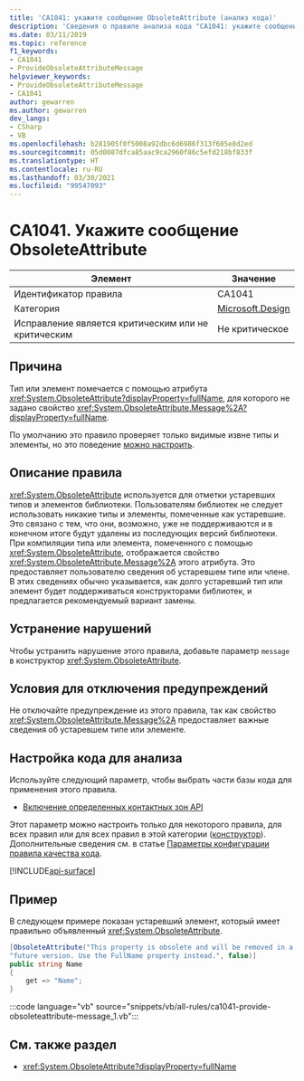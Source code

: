 ```yaml
---
title: 'CA1041: укажите сообщение ObsoleteAttribute (анализ кода)'
description: 'Сведения о правиле анализа кода "CA1041: укажите сообщение ObsoleteAttribute"'
ms.date: 03/11/2019
ms.topic: reference
f1_keywords:
- CA1041
- ProvideObsoleteAttributeMessage
helpviewer_keywords:
- ProvideObsoleteAttributeMessage
- CA1041
author: gewarren
ms.author: gewarren
dev_langs:
- CSharp
- VB
ms.openlocfilehash: b281905f0f5008a92dbc6d6986f313f605e8d2ed
ms.sourcegitcommit: 05d0087dfca85aac9ca2960f86c5efd218bf833f
ms.translationtype: HT
ms.contentlocale: ru-RU
ms.lasthandoff: 03/30/2021
ms.locfileid: "99547093"
---
```

# <a name="ca1041-provide-obsoleteattribute-message"></a>CA1041. Укажите сообщение ObsoleteAttribute

| Элемент                                     | Значение            |
|------------------------------------------|------------------|
| Идентификатор правила                                   | CA1041           |
| Категория                                 | [Microsoft.Design](design-warnings.md) |
| Исправление является критическим или не критическим | Не критическое     |

## <a name="cause"></a>Причина

Тип или элемент помечается с помощью атрибута <xref:System.ObsoleteAttribute?displayProperty=fullName>, для которого не задано свойство <xref:System.ObsoleteAttribute.Message%2A?displayProperty=fullName>.

По умолчанию это правило проверяет только видимые извне типы и элементы, но это поведение [можно настроить](#configure-code-to-analyze).

## <a name="rule-description"></a>Описание правила

<xref:System.ObsoleteAttribute> используется для отметки устаревших типов и элементов библиотеки. Пользователям библиотек не следует использовать никакие типы и элементы, помеченные как устаревшие. Это связано с тем, что они, возможно, уже не поддерживаются и в конечном итоге будут удалены из последующих версий библиотеки. При компиляции типа или элемента, помеченного с помощью <xref:System.ObsoleteAttribute>, отображается свойство <xref:System.ObsoleteAttribute.Message%2A> этого атрибута. Это предоставляет пользователю сведения об устаревшем типе или члене. В этих сведениях обычно указывается, как долго устаревший тип или элемент будет поддерживаться конструкторами библиотек, и предлагается рекомендуемый вариант замены.

## <a name="how-to-fix-violations"></a>Устранение нарушений

Чтобы устранить нарушение этого правила, добавьте параметр `message` в конструктор <xref:System.ObsoleteAttribute>.

## <a name="when-to-suppress-warnings"></a>Условия для отключения предупреждений

Не отключайте предупреждение из этого правила, так как свойство <xref:System.ObsoleteAttribute.Message%2A> предоставляет важные сведения об устаревшем типе или элементе.

## <a name="configure-code-to-analyze"></a>Настройка кода для анализа

Используйте следующий параметр, чтобы выбрать части базы кода для применения этого правила.

- [Включение определенных контактных зон API](#include-specific-api-surfaces)

Этот параметр можно настроить только для некоторого правила, для всех правил или для всех правил в этой категории ([конструктор](design-warnings.md)). Дополнительные сведения см. в статье [Параметры конфигурации правила качества кода](../code-quality-rule-options.md).

[!INCLUDE[api-surface](~/includes/code-analysis/api-surface.md)]

## <a name="example"></a>Пример

В следующем примере показан устаревший элемент, который имеет правильно объявленный <xref:System.ObsoleteAttribute>.

```csharp
[ObsoleteAttribute("This property is obsolete and will be removed in a " +
"future version. Use the FullName property instead.", false)]
public string Name
{
    get => "Name";
}
```

:::code language="vb" source="snippets/vb/all-rules/ca1041-provide-obsoleteattribute-message_1.vb":::

## <a name="see-also"></a>См. также раздел

- <xref:System.ObsoleteAttribute?displayProperty=fullName>
